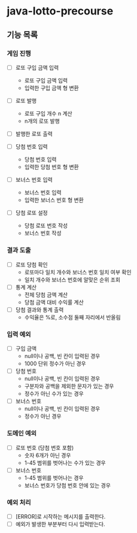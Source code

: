 # java-lotto-precourse

## 기능 목록

### 게임 진행
-[ ] 로또 구입 금액 입력
  - 로또 구입 금액 입력
  - 입력한 구입 금액 형 변환
-[ ] 로또 발행
  - 로또 구입 개수 n 계산
  - n개의 로또 발행
-[ ] 발행한 로또 출력

-[ ] 당첨 번호 입력
  - 당첨 번호 입력
  - 입력한 당첨 번호 형 변환
-[ ] 보너스 번호 입력
  - 보너스 번호 입력
  - 입력한 보너스 번호 형 변환 
-[ ] 당첨 로또 설정
  - 당첨 로또 번호 작성
  - 보너스 번호 작성

### 결과 도출
-[ ] 로또 당첨 확인
  - 로또마다 일치 개수와 보너스 번호 일치 여부 확인
  - 일치 개수와 보너스 번호에 알맞은 순위 조회
-[ ] 통계 계산
  - 전체 당첨 금액 계산
  - 당첨 금액 대비 수익률 계산
-[ ] 당첨 결과와 통계 출력
  - 수익율은 %로, 소수점 둘째 자리에서 반올림


### 입력 예외
-[ ] 구입 금액
  - null이나 공백, 빈 칸이 입력된 경우
  - 1000 단위 정수가 아닌 경우
-[ ] 당첨 번호
  - null이나 공백, 빈 칸이 입력된 경우
  - 구분자와 공백을 제외한 문자가 있는 경우
  - 정수가 아닌 수가 있는 경우
-[ ] 보너스 번호
  - null이나 공백, 빈 칸이 입력된 경우
  - 정수가 아닌 경우

### 도메인 예외
-[ ] 로또 번호 (당첨 번호 포함)
  - 숫자 6개가 아닌 경우
  - 1-45 범위를 벗어나는 수가 있는 경우
-[ ] 보너스 번호
  - 1-45 범위를 벗어나는 경우
  - 보너스 번호가 당첨 번호 안에 있는 경우

### 예외 처리
-[ ] [ERROR]로 시작하는 메시지를 출력한다.
-[ ] 예외가 발생한 부분부터 다시 입력받는다.